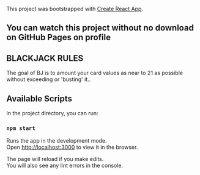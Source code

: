 This project was bootstrapped with [Create React App](https://github.com/facebook/create-react-app).

## You can watch this project without no download on GitHub Pages on profile

## BLACKJACK RULES

The goal of BJ is to amount your card values as near to 21 as possible without exceeding or 'busting' it..

## Available Scripts

In the project directory, you can run:

### `npm start`

Runs the app in the development mode.<br />
Open [http://localhost:3000](http://localhost:3000) to view it in the browser.

The page will reload if you make edits.<br />
You will also see any lint errors in the console.

